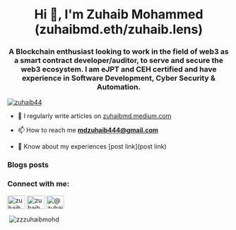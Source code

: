 <h1 align="center">Hi 👋, I'm Zuhaib Mohammed (zuhaibmd.eth/zuhaib.lens)</h1>
<h3 align="center">A Blockchain enthusiast looking to work in the field of web3 as a smart contract developer/auditor, to serve and secure the web3 ecosystem. I am eJPT and CEH certified and have experience in Software Development, Cyber Security & Automation.</h3>

<p align="left"> <a href="https://twitter.com/zuhaib44" target="blank"><img src="https://img.shields.io/twitter/follow/zuhaib44?logo=twitter&style=for-the-badge" alt="zuhaib44" /></a> </p>

- 📝 I regularly write articles on [zuhaibmd.medium.com](zuhaibmd.medium.com)

- 📫 How to reach me **mdzuhaib444@gmail.com**

- 📄 Know about my experiences [post link](post link)

### Blogs posts
<!-- BLOG-POST-LIST:START -->
<!-- BLOG-POST-LIST:END -->

<h3 align="left">Connect with me:</h3>
<p align="left">
<a href="https://twitter.com/zuhaib44" target="blank"><img align="center" src="https://raw.githubusercontent.com/rahuldkjain/github-profile-readme-generator/master/src/images/icons/Social/twitter.svg" alt="zuhaib44" height="30" width="40" /></a>
<a href="https://linkedin.com/in/zuhaib44" target="blank"><img align="center" src="https://raw.githubusercontent.com/rahuldkjain/github-profile-readme-generator/master/src/images/icons/Social/linked-in-alt.svg" alt="zuhaib44" height="30" width="40" /></a>
<a href="https://medium.com/@zuhaibmd" target="blank"><img align="center" src="https://raw.githubusercontent.com/rahuldkjain/github-profile-readme-generator/master/src/images/icons/Social/medium.svg" alt="@zuhaibmd" height="30" width="40" /></a>
</p>

<p>&nbsp;<img align="center" src="https://github-readme-stats.vercel.app/api?username=zzzuhaibmohd&show_icons=true&locale=en" alt="zzzuhaibmohd" /></p>

